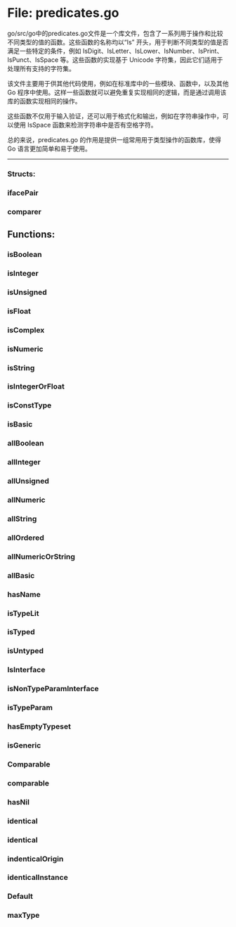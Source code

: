 # File: predicates.go

go/src/go中的predicates.go文件是一个库文件，包含了一系列用于操作和比较不同类型的值的函数。这些函数的名称均以“Is” 开头，用于判断不同类型的值是否满足一些特定的条件，例如 IsDigit、IsLetter、IsLower、IsNumber、IsPrint、IsPunct、IsSpace 等。这些函数的实现基于 Unicode 字符集，因此它们适用于处理所有支持的字符集。

该文件主要用于供其他代码使用，例如在标准库中的一些模块、函数中，以及其他 Go 程序中使用。这样一些函数就可以避免重复实现相同的逻辑，而是通过调用该库的函数实现相同的操作。

这些函数不仅用于输入验证，还可以用于格式化和输出，例如在字符串操作中，可以使用 IsSpace 函数来检测字符串中是否有空格字符。

总的来说，predicates.go 的作用是提供一组常用用于类型操作的函数库，使得 Go 语言更加简单和易于使用。




---

### Structs:

### ifacePair





### comparer





## Functions:

### isBoolean





### isInteger





### isUnsigned





### isFloat





### isComplex





### isNumeric





### isString





### isIntegerOrFloat





### isConstType





### isBasic





### allBoolean





### allInteger





### allUnsigned





### allNumeric





### allString





### allOrdered





### allNumericOrString





### allBasic





### hasName





### isTypeLit





### isTyped





### isUntyped





### IsInterface





### isNonTypeParamInterface





### isTypeParam





### hasEmptyTypeset





### isGeneric





### Comparable





### comparable





### hasNil





### identical





### identical





### indenticalOrigin





### identicalInstance





### Default





### maxType





